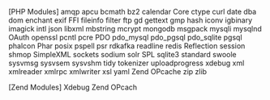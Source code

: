 [PHP Modules]
amqp
apcu
bcmath
bz2
calendar
Core
ctype
curl
date
dba
dom
enchant
exif
FFI
fileinfo
filter
ftp
gd
gettext
gmp
hash
iconv
igbinary
imagick
intl
json
libxml
mbstring
mcrypt
mongodb
msgpack
mysqli
mysqlnd
OAuth
openssl
pcntl
pcre
PDO
pdo_mysql
pdo_pgsql
pdo_sqlite
pgsql
phalcon
Phar
posix
pspell
psr
rdkafka
readline
redis
Reflection
session
shmop
SimpleXML
sockets
sodium
solr
SPL
sqlite3
standard
swoole
sysvmsg
sysvsem
sysvshm
tidy
tokenizer
uploadprogress
xdebug
xml
xmlreader
xmlrpc
xmlwriter
xsl
yaml
Zend OPcache
zip
zlib

[Zend Modules]
Xdebug
Zend OPcach